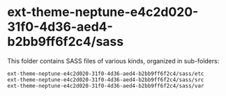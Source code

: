 # ext-theme-neptune-e4c2d020-31f0-4d36-aed4-b2bb9ff6f2c4/sass

This folder contains SASS files of various kinds, organized in sub-folders:

    ext-theme-neptune-e4c2d020-31f0-4d36-aed4-b2bb9ff6f2c4/sass/etc
    ext-theme-neptune-e4c2d020-31f0-4d36-aed4-b2bb9ff6f2c4/sass/src
    ext-theme-neptune-e4c2d020-31f0-4d36-aed4-b2bb9ff6f2c4/sass/var
